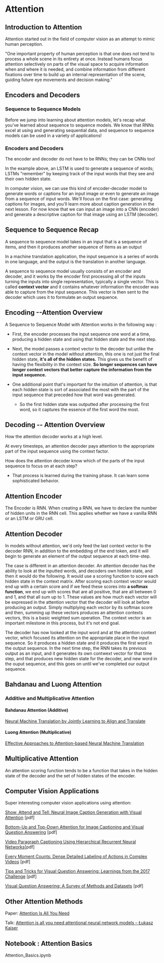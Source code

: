 # Attention

## Introduction to Attention

Attention started out in the field of computer vision as an attempt to mimic human perception.


"One important property of human perception is that one does not tend to process a whole scene in its entirety at once. Instead humans focus attention selectively on parts of the visual space to acquire information when and where it is needed, and combine information from different fixations over time to build up an internal representation of the scene, guiding future eye movements and decision making."



## Encoders and Decoders

### Sequence to Sequence Models
Before we jump into learning about attention models, let's recap what you've learned about sequence to sequence models. We know that RNNs excel at using and generating sequential data, and sequence to sequence models can be used in a variety of applications!




### Encoders and Decoders
The encoder and decoder do not have to be RNNs; they can be CNNs too!

In the example above, an LSTM is used to generate a sequence of words; LSTMs "remember" by keeping track of the input words that they see and their own hidden state.

In computer vision, we can use this kind of encoder-decoder model to generate words or captions for an input image or even to generate an image from a sequence of input words. We'll focus on the first case: generating captions for images, and you'll learn more about caption generation in the next lesson. For now know that we can input an image into a CNN (encoder) and generate a descriptive caption for that image using an LSTM (decoder).





## Sequence to Sequence Recap

A sequence to sequence model takes in an input that is a sequence of items, and then it produces another sequence of items as an output

In a machine translation application, the input sequence is a series of words in one language, and the output is the translation in another language.

A sequence to sequence model usually consists of an encoder and decoder, and it works by the encoder first processing all of the inputs turning the inputs into single representation, typically a single vector. This is called __context vector__ and it contains whatever information the encoder was able to capture from the input sequence. This vector is then sent to the decoder which uses it to formulate an output sequence.


## Encoding --Attention Overview

A Sequence to Sequence Model with Attention works in the following way :

* First, the encoder processes the input sequence one word at a time, producing a hidden state and using that hidden state and the next step. 

* Next, the model passes a context vector to the decoder but unlike the context vector in the model without attention, this one is not just the final hidden state, __it's all of the hidden states.__ This gives us the benefit of having the flexibility in the context size. __So longer sequences can have longer context vectors that better capture the information from the input sequence.__

* One additional point that's important for the intuition of attention, is that each hidden state is sort of associated the most with the part of the input sequence that preceded how that word was generated.
  * So the first hidden state was outputted after processing the first word, so it captures the essence of the first word the most. 



## Decoding -- Attention Overview

How the attention decoder works at a high level.

At every timesteps, an attention decoder pays attention to the appropriate part of the input sequence using the context factor. 

How does the attention decoder know which of the parts of the input sequence to focus on at each step?
* That process is learned during the training phase. It can learn some sophisticated behavior. 
 




## Attention Encoder

The Encoder is RNN. When creating a RNN, we have to declare the number of hidden units in the RNN cell. This applies whether we have a vanilla RNN or an LSTM or GRU cell. 




## Attention Decoder

In models without attention, we'd only feed the last context vector to the decoder RNN, in addition to the embedding of the end token, and it will begin to generate an element of the output sequence at each time-step. 

The case is different in an attention decoder.
An attention decoder has the ability to look at the inputted words, and decoders own hidden state, and then it would do the following. It would use a scoring function to score each hidden state in the context matrix.  After scoring each context vector would end up with a certain score and if we feed these scores into __a softmax function__, we end up with scores that are all positive, that are all between 0 and 1, and that all sum up to 1. These values are how much each vector will be expressed in the attention vector that the decoder will look at before producing an output. Simply multiplying each vector by its softmax score and then, summing up these vectors produces an attention contexts vectors, this is a basic weighted sum operation. The context vector is an important milestone in this process, but it's not end goal.  

The decoder has now looked at the input word and at the attention context vector, which focused its attention on the appropriate place in the input sequence. So it produces a hidden state and it produces the first word in the output sequence. 
In the next time step, the RNN takes its previous output as an input, and it generates its own contwext vector for that time step, and that produces new hidden state for the decoder, and new word in the ouput sequence, and this goes on until we've completed our output sequence.  


## Bahdanau and Luong Attention

### Additive and Multiplicative Attention

#### Bahdanau Attention (Additive)

[Neural Machine Translation by Jointly Learning to Align and Translate](https://arxiv.org/abs/1409.0473)

#### Luong Attention (Multiplicative)
[Effective Approaches to Attention-based Neural Machine Translation](https://arxiv.org/abs/1508.04025)


## Multiplicative Attention

An attention scoring function tends to be a function that takes in the hidden state of the decoder and the set of hidden states of the encoder.



## Computer Vision Applications


Super interesting computer vision applications using attention:

[Show, Attend and Tell: Neural Image Caption Generation with Visual Attention](https://arxiv.org/pdf/1502.03044.pdf) [pdf]

[Bottom-Up and Top-Down Attention for Image Captioning and Visual Question Answering](https://arxiv.org/pdf/1707.07998.pdf) [pdf]

[Video Paragraph Captioning Using Hierarchical Recurrent Neural Networks](https://www.cv-foundation.org/openaccess/content_cvpr_2016/app/S19-04.pdf)[pdf]

[Every Moment Counts: Dense Detailed Labeling of Actions in Complex Videos](https://arxiv.org/pdf/1507.05738.pdf) [pdf]

[Tips and Tricks for Visual Question Answering: Learnings from the 2017 Challenge](https://arxiv.org/pdf/1708.02711.pdf) [pdf]

[Visual Question Answering: A Survey of Methods and Datasets](https://arxiv.org/pdf/1607.05910.pdf) [pdf]




## Other Attention Methods

Paper: [Attention Is All You Need](https://arxiv.org/abs/1706.03762)

Talk: [Attention is all you need attentional neural network models – Łukasz Kaiser](https://www.youtube.com/watch?v=rBCqOTEfxvg)



## Notebook : Attention Basics

Attention_Basics.ipynb





































